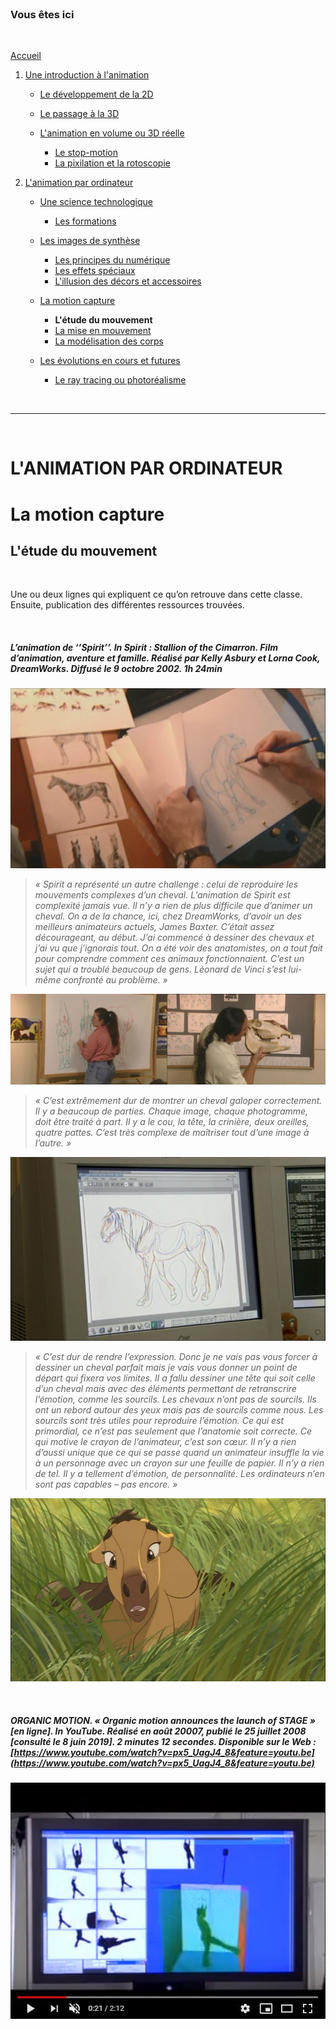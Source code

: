 <br/>

### Vous êtes ici

<br/>

[Accueil](index.md)

1. [Une introduction à l'animation](histoire.md)

    - [Le développement de la 2D](2d.md)
    - [Le passage à la 3D](3d.md)
    - [L'animation en volume ou 3D réelle](envolume.md)
    
        * [Le stop-motion](stopmotion.md)
        * [La pixilation et la rotoscopie](pixilation.md)

2. [L'animation par ordinateur](parordinateur.md)

    - [Une science technologique](science.md)
    
        * [Les formations](formation.md)
    
    - [Les images de synthèse](imagesdesynthèse.md)
    
        * [Les principes du numérique](numerique.md)
        * [Les effets spéciaux](effet.md)
        * [L'illusion des décors et accessoires](decor.md)
        
    - [La motion capture]()
    
        * **L'étude du mouvement**
        * [La mise en mouvement](mouvement.md)
        * [La modélisation des corps](corps.md)

    - [Les évolutions en cours et futures](evolution.md)
    
        * [Le ray tracing ou photoréalisme](photorealisme.md)
        
<br/>

--------------------------------------------------------

<br/>

# L'ANIMATION PAR ORDINATEUR
# La motion capture
## L'étude du mouvement

<br/>

Une ou deux lignes qui expliquent ce qu’on retrouve dans cette classe. Ensuite, publication des différentes ressources trouvées.

<br/>

##### L’animation de ‘’Spirit’’. In _Spirit : Stallion of the Cimarron_. Film d’animation, aventure et famille. Réalisé par Kelly Asbury et Lorna Cook, DreamWorks. Diffusé le 9 octobre 2002. 1h 24min

![L’animation de ‘’Spirit’’ - capture](images/spiritcheval.JPG "Croquis de recherche")
> _« Spirit a représenté un autre challenge : celui de reproduire les mouvements complexes d’un cheval. L’animation de Spirit est complexité jamais vue. Il n’y a rien de plus difficile que d’animer un cheval. On a de la chance, ici, chez DreamWorks, d’avoir un des meilleurs animateurs actuels, James Baxter. C’était assez décourageant, au début. J’ai commencé à dessiner des chevaux et j’ai vu que j’ignorais tout. On a été voir des anatomistes, on a tout fait pour comprendre comment ces animaux fonctionnaient. C’est un sujet qui a troublé beaucoup de gens. Léonard de Vinci s’est lui-même confronté au problème. »_

![L’animation de ‘’Spirit’’ captures](images/spiritetude.JPG "Étude anatomique du cheval")

> _« C’est extrêmement dur de montrer un cheval galoper correctement. Il y a beaucoup de parties. Chaque image, chaque photogramme, doit être traité à part. Il y a le cou, la tête, la crinière, deux oreilles, quatre pattes. C’est très complexe de maîtriser tout d’une image à l’autre. »_

![L’animation de ‘’Spirit’’ - capture](images/spiritmarche.JPG "Synthèse d'un cheval en marche")

> _« C’est dur de rendre l’expression. Donc je ne vais pas vous forcer à dessiner un cheval parfait mais je vais vous donner un point de départ qui fixera vos limites. Il a fallu dessiner une tête qui soit celle d’un cheval mais avec des éléments permettant de retranscrire l’émotion, comme les sourcils. Les chevaux n’ont pas de sourcils. Ils ont un rebord autour des yeux mais pas de sourcils comme nous. Les sourcils sont très utiles pour reproduire l’émotion. Ce qui est primordial, ce n’est pas seulement que l’anatomie soit correcte. Ce qui motive le crayon de l’animateur, c’est son cœur. Il n’y a rien d’aussi unique que ce qui se passe quand un animateur insuffle la vie à un personnage avec un crayon sur une feuille de papier. Il n’y a rien de tel. Il y a tellement d’émotion, de personnalité. Les ordinateurs n’en sont pas capables – pas encore. »_

![L’animation de ‘’Spirit’’ - capture](images/spiritexpression.JPG "Le travail d'expression")

<br/>

##### ORGANIC MOTION. « Organic motion announces the launch of STAGE » [en ligne]. In YouTube. Réalisé en août 20007, publié le 25 juillet 2008 [consulté le 8 juin 2019]. 2 minutes 12 secondes. Disponible sur le Web : [https://www.youtube.com/watch?v=px5_UagJ4_8&feature=youtu.be](https://www.youtube.com/watch?v=px5_UagJ4_8&feature=youtu.be)

![Organic motion announces the launch of STAGE](images/organicmotion.JPG "Organic motion announces the launch of STAGE")

<br/>
